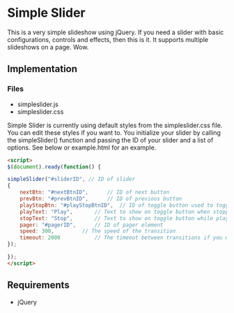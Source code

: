 # Simple Slider

This is a very simple slideshow using jQuery. 
If you need a slider with basic configurations, controls and effects, then this is it.
It supports multiple slideshows on a page. Wow.

## Implementation

### Files

* simpleslider.js
* simpleslider.css

Simple Slider is currently using default styles from the simpleslider.css file. You can edit these styles if you want to. 
You initialize your slider by calling the simpleSlider() function and passing the ID of your slider and a list of options. 
See below or example.html for an example.

```html
<script>
$(document).ready(function() {

simpleSlider("#sliderID", // ID of slider
{
	nextBtn: "#nextBtnID",		// ID of next button
	prevBtn: "#prevBtnID",		// ID of previous button
	playStopBtn: "#playStopBtnID",	// ID of toggle button used to toggle autoplay
	playText: "Play",		// Text to show on toggle button when stopped or autoplay is off
	stopText: "Stop",		// Text to show on toggle button while playing or autoplay is on
	pager: "#pagerID",		// ID of pager element
	speed: 300,			// The speed of the transition
	timeout: 2000			// The timeout between transitions if you want autoplay
});

});
</script>
```

## Requirements

* jQuery